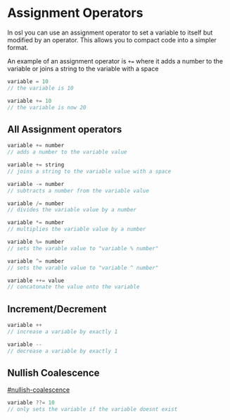 # Assignment Operators

In osl you can use an assignment operator to set a variable to itself but modified by an operator. This allows you to compact code into a simpler format.&#x20;

An example of an assignment operator is `+=` where it adds a number to the variable or joins a string to the variable with a space

```javascript
variable = 10
// the variable is 10

variable += 10
// the variable is now 20
```

## All Assignment operators

```javascript
variable += number
// adds a number to the variable value

variable += string
// joins a string to the variable value with a space

variable -= number
// subtracts a number from the variable value

variable /= number
// divides the variable value by a number

variable *= number
// multiplies the variable value by a number

variable %= number
// sets the varable value to "variable % number"

variable ^= number
// sets the varable value to "variable ^ number"

variable ++= value
// concatonate the value onto the variable
```

## Increment/Decrement

```javascript
variable ++
// increase a variable by exactly 1

variable --
// decrease a variable by exactly 1
```

## Nullish Coalescence

[#nullish-coalescence](assignment-operators.md#nullish-coalescence "mention")

```javascript
variable ??= 10
// only sets the variable if the variable doesnt exist
```
